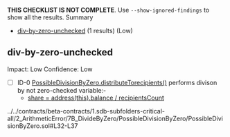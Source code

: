 **THIS CHECKLIST IS NOT COMPLETE**. Use `--show-ignored-findings` to show all the results.
Summary
 - [div-by-zero-unchecked](#div-by-zero-unchecked) (1 results) (Low)
## div-by-zero-unchecked
Impact: Low
Confidence: Low
 - [ ] ID-0
[PossibleDivisionByZero.distributeTorecipients()](../../contracts/beta-contracts/1.sdb-subfolders-critical-all/2_ArithmeticError/7B_DivideByZero/PossibleDivisionByZero/PossibleDivisionByZero.sol#L32-L37) performs divison by not zero-checked variable:- 
	- [share = address(this).balance / recipientsCount](../../contracts/beta-contracts/1.sdb-subfolders-critical-all/2_ArithmeticError/7B_DivideByZero/PossibleDivisionByZero/PossibleDivisionByZero.sol#L33)

../../contracts/beta-contracts/1.sdb-subfolders-critical-all/2_ArithmeticError/7B_DivideByZero/PossibleDivisionByZero/PossibleDivisionByZero.sol#L32-L37


